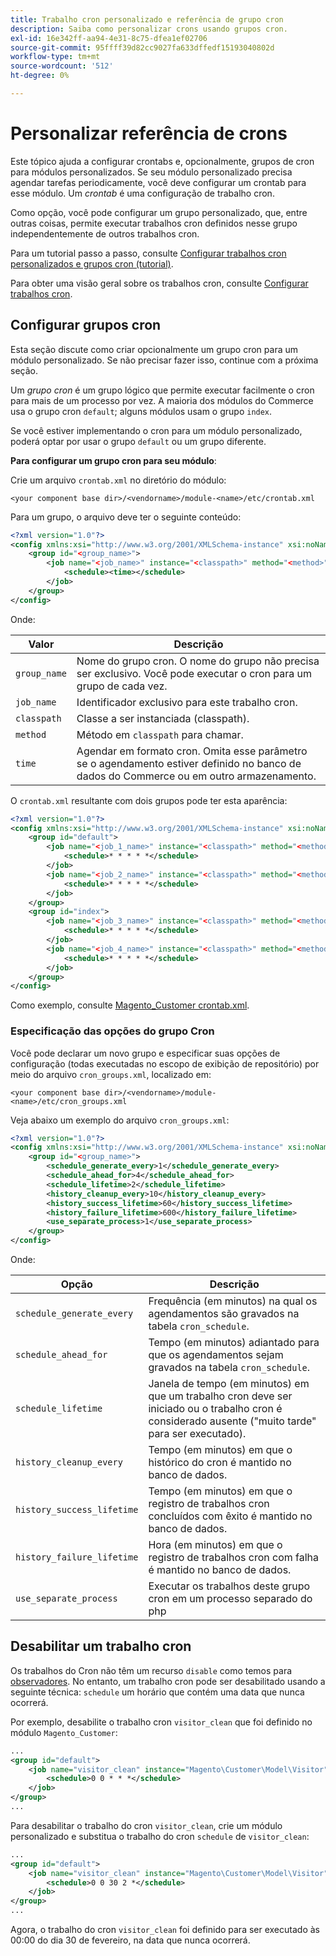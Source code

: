 ```yaml
---
title: Trabalho cron personalizado e referência de grupo cron
description: Saiba como personalizar crons usando grupos cron.
exl-id: 16e342ff-aa94-4e31-8c75-dfea1ef02706
source-git-commit: 95ffff39d82cc9027fa633dffedf15193040802d
workflow-type: tm+mt
source-wordcount: '512'
ht-degree: 0%

---
```


# Personalizar referência de crons

Este tópico ajuda a configurar crontabs e, opcionalmente, grupos de cron para módulos personalizados. Se seu módulo personalizado precisa agendar tarefas periodicamente, você deve configurar um crontab para esse módulo. Um _crontab_ é uma configuração de trabalho cron.

Como opção, você pode configurar um grupo personalizado, que, entre outras coisas, permite executar trabalhos cron definidos nesse grupo independentemente de outros trabalhos cron.

Para um tutorial passo a passo, consulte [Configurar trabalhos cron personalizados e grupos cron (tutorial)](custom-cron-tutorial.md).

Para obter uma visão geral sobre os trabalhos cron, consulte [Configurar trabalhos cron](../cli/configure-cron-jobs.md).

## Configurar grupos cron

Esta seção discute como criar opcionalmente um grupo cron para um módulo personalizado. Se não precisar fazer isso, continue com a próxima seção.

Um _grupo cron_ é um grupo lógico que permite executar facilmente o cron para mais de um processo por vez. A maioria dos módulos do Commerce usa o grupo cron `default`; alguns módulos usam o grupo `index`.

Se você estiver implementando o cron para um módulo personalizado, poderá optar por usar o grupo `default` ou um grupo diferente.

**Para configurar um grupo cron para seu módulo**:

Crie um arquivo `crontab.xml` no diretório do módulo:

```text
<your component base dir>/<vendorname>/module-<name>/etc/crontab.xml
```

Para um grupo, o arquivo deve ter o seguinte conteúdo:

```xml
<?xml version="1.0"?>
<config xmlns:xsi="http://www.w3.org/2001/XMLSchema-instance" xsi:noNamespaceSchemaLocation="urn:magento:module:Magento_Cron:etc/crontab.xsd">
    <group id="<group_name>">
        <job name="<job_name>" instance="<classpath>" method="<method>">
            <schedule><time></schedule>
        </job>
    </group>
</config>
```

Onde:

| Valor | Descrição |
|---|---|
| `group_name` | Nome do grupo cron. O nome do grupo não precisa ser exclusivo. Você pode executar o cron para um grupo de cada vez. |
| `job_name` | Identificador exclusivo para este trabalho cron. |
| `classpath` | Classe a ser instanciada (classpath). |
| `method` | Método em `classpath` para chamar. |
| `time` | Agendar em formato cron. Omita esse parâmetro se o agendamento estiver definido no banco de dados do Commerce ou em outro armazenamento. |

O `crontab.xml` resultante com dois grupos pode ter esta aparência:

```xml
<?xml version="1.0"?>
<config xmlns:xsi="http://www.w3.org/2001/XMLSchema-instance" xsi:noNamespaceSchemaLocation="urn:magento:module:Magento_Cron:etc/crontab.xsd">
    <group id="default">
        <job name="<job_1_name>" instance="<classpath>" method="<method_name>">
            <schedule>* * * * *</schedule>
        </job>
        <job name="<job_2_name>" instance="<classpath>" method="<method_name>">
            <schedule>* * * * *</schedule>
        </job>
    </group>
    <group id="index">
        <job name="<job_3_name>" instance="<classpath>" method="<method_name>">
            <schedule>* * * * *</schedule>
        </job>
        <job name="<job_4_name>" instance="<classpath>" method="<method_name>">
            <schedule>* * * * *</schedule>
        </job>
    </group>
</config>
```

Como exemplo, consulte [Magento_Customer crontab.xml](https://github.com/magento/magento2/blob/2.4/app/code/Magento/Customer/etc/crontab.xml).

### Especificação das opções do grupo Cron

Você pode declarar um novo grupo e especificar suas opções de configuração (todas executadas no escopo de exibição de repositório) por meio do arquivo `cron_groups.xml`, localizado em:

```text
<your component base dir>/<vendorname>/module-<name>/etc/cron_groups.xml
```

Veja abaixo um exemplo do arquivo `cron_groups.xml`:

```xml
<?xml version="1.0"?>
<config xmlns:xsi="http://www.w3.org/2001/XMLSchema-instance" xsi:noNamespaceSchemaLocation="urn:magento:module:Magento_Cron:etc/cron_groups.xsd">
    <group id="<group_name>">
        <schedule_generate_every>1</schedule_generate_every>
        <schedule_ahead_for>4</schedule_ahead_for>
        <schedule_lifetime>2</schedule_lifetime>
        <history_cleanup_every>10</history_cleanup_every>
        <history_success_lifetime>60</history_success_lifetime>
        <history_failure_lifetime>600</history_failure_lifetime>
        <use_separate_process>1</use_separate_process>
    </group>
</config>
```

Onde:

| Opção | Descrição |
| -------------------------- | ------------------------------------------------------------------------------------------------------ |
| `schedule_generate_every` | Frequência (em minutos) na qual os agendamentos são gravados na tabela `cron_schedule`. |
| `schedule_ahead_for` | Tempo (em minutos) adiantado para que os agendamentos sejam gravados na tabela `cron_schedule`. |
| `schedule_lifetime` | Janela de tempo (em minutos) em que um trabalho cron deve ser iniciado ou o trabalho cron é considerado ausente (&quot;muito tarde&quot; para ser executado). |
| `history_cleanup_every` | Tempo (em minutos) em que o histórico do cron é mantido no banco de dados. |
| `history_success_lifetime` | Tempo (em minutos) em que o registro de trabalhos cron concluídos com êxito é mantido no banco de dados. |
| `history_failure_lifetime` | Hora (em minutos) em que o registro de trabalhos cron com falha é mantido no banco de dados. |
| `use_separate_process` | Executar os trabalhos deste grupo cron em um processo separado do php |

## Desabilitar um trabalho cron

Os trabalhos do Cron não têm um recurso `disable` como temos para [observadores](https://developer.adobe.com/commerce/php/development/components/events-and-observers/#observers). No entanto, um trabalho cron pode ser desabilitado usando a seguinte técnica: `schedule` um horário que contém uma data que nunca ocorrerá.

Por exemplo, desabilite o trabalho cron `visitor_clean` que foi definido no módulo `Magento_Customer`:

```xml
...
<group id="default">
    <job name="visitor_clean" instance="Magento\Customer\Model\Visitor" method="clean">
        <schedule>0 0 * * *</schedule>
    </job>
</group>
...
```

Para desabilitar o trabalho do cron `visitor_clean`, crie um módulo personalizado e substitua o trabalho do cron `schedule` de `visitor_clean`:

```xml
...
<group id="default">
    <job name="visitor_clean" instance="Magento\Customer\Model\Visitor" method="clean">
        <schedule>0 0 30 2 *</schedule>
    </job>
</group>
...
```

Agora, o trabalho do cron `visitor_clean` foi definido para ser executado às 00:00 do dia 30 de fevereiro, na data que nunca ocorrerá.
